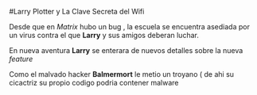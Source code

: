 #Larry Plotter y La Clave Secreta del Wifi

Desde que en *Matrix* hubo un bug , la escuela se encuentra asediada por un virus contra el que **Larry** y sus amigos deberan luchar.

En nueva aventura **Larry** se enterara de nuevos detalles sobre la nueva *feature*

Como el malvado hacker **Balmermort** le metio un troyano ( de ahi su cicactriz  su propio codigo podria contener malware